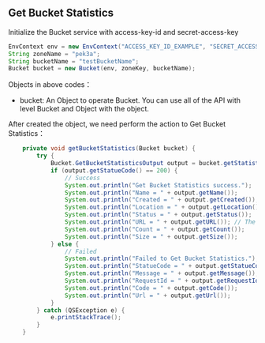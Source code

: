 ## Get Bucket Statistics

Initialize the Bucket service with access-key-id and secret-access-key

``` java
EnvContext env = new EnvContext("ACCESS_KEY_ID_EXAMPLE", "SECRET_ACCESS_KEY_EXAMPLE");
String zoneName = "pek3a";
String bucketName = "testBucketName";
Bucket bucket = new Bucket(env, zoneKey, bucketName);
```

Objects in above codes：
- bucket: An Object to operate Bucket. You can use all of the API with level Bucket and Object with the object.


After created the object, we need perform the action to Get Bucket Statistics：

```java
    private void getBucketStatistics(Bucket bucket) {
        try {
            Bucket.GetBucketStatisticsOutput output = bucket.getStatistics();
            if (output.getStatueCode() == 200) {
                // Success
                System.out.println("Get Bucket Statistics success.");
                System.out.println("Name = " + output.getName());
                System.out.println("Created = " + output.getCreated());
                System.out.println("Location = " + output.getLocation());
                System.out.println("Status = " + output.getStatus());
                System.out.println("URL = " + output.getURL()); // The method is different of output.getUrl().
                System.out.println("Count = " + output.getCount());
                System.out.println("Size = " + output.getSize());
            } else {
                // Failed
                System.out.println("Failed to Get Bucket Statistics.");
                System.out.println("StatueCode = " + output.getStatueCode());
                System.out.println("Message = " + output.getMessage());
                System.out.println("RequestId = " + output.getRequestId());
                System.out.println("Code = " + output.getCode());
                System.out.println("Url = " + output.getUrl());
            }
        } catch (QSException e) {
            e.printStackTrace();
        }
    }
```
